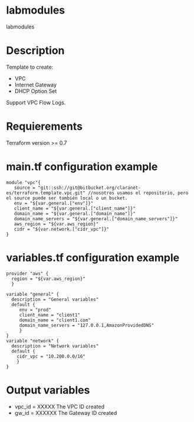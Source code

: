 # labmodules
labmodules
# Description

Template to create:

* VPC
* Internet Gateway
* DHCP Option Set

Support VPC Flow Logs.

# Requierements

Terraform version >= 0.7

# main.tf configuration example
    module "vpc"{
       source = "git::ssh://git@bitbucket.org/claranet-es/terraform.template.vpc.git" //nosotros usamos el repositorio, pero el source puede ser también local o un bucket.
       env = "${var.general.["env"]}"
       client_name = "${var.general.["client_name"]}"
       domain_name = "${var.general.["domain_name"]}"
       domain_name_servers = "${var.general.["domain_name_servers"]}"
       aws_region = "${var.aws_region}"
       cidr = "${var.network.["cidr_vpc"]}"
    }

# variables.tf configuration example

    provider "aws" {
      region = "${var.aws_region}"
      }

    variable "general" {
      description = "General variables"
      default {
         env = "prod"
         client_name = "client1"
         domain_name = "client1.com"
         domain_name_servers = "127.0.0.1,AmazonProvidedDNS"
         }
    }
    variable "network" {
      description = "Network variables"
      default {
        cidr_vpc = "10.200.0.0/16"
        }
    }

# Output variables

* vpc_id = XXXXX     The VPC ID created
* gw_id = XXXXXX     The Gateway ID created
